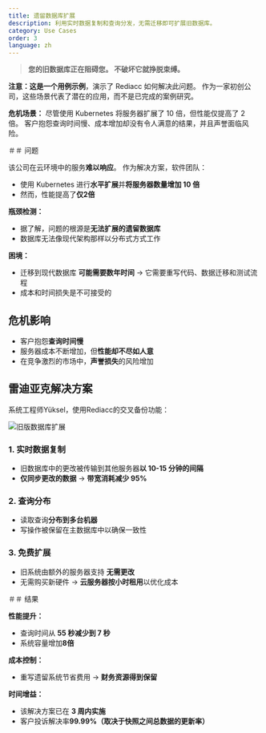 ```yaml
---
title: 遗留数据库扩展
description: 利用实时数据复制和查询分发，无需迁移即可扩展旧数据库。
category: Use Cases
order: 3
language: zh
---
```


> **您的旧数据库正在阻碍您。 不破坏它就挣脱束缚。**

**注意：**这是一个**用例示例**，演示了 Rediacc 如何解决此问题。 作为一家初创公司，这些场景代表了潜在的应用，而不是已完成的案例研究。

**危机场景：** 尽管使用 Kubernetes 将服务器扩展了 10 倍，但性能仅提高了 2 倍。 客户抱怨查询时间慢、成本增加却没有令人满意的结果，并且声誉面临风险。

＃＃ 问题

该公司在云环境中的服务**难以响应**。 作为解决方案，软件团队：
 * 使用 Kubernetes 进行**水平扩展**并**将服务器数量增加 10 倍**
 * 然而，性能提高了**仅2倍**

**瓶颈检测：**
 * 据了解，问题的根源是**无法扩展的遗留数据库**
 * 数据库无法像现代架构那样以分布式方式工作

**困境：**
 * 迁移到现代数据库 **可能需要数年时间** → 它需要重写代码、数据迁移和测试流程
 * 成本和时间损失是不可接受的

## 危机影响

* 客户抱怨**查询时间慢**
 * 服务器成本不断增加，但**性能却不尽如人意**
 * 在竞争激烈的市场中，**声誉损失**的风险增加

## 雷迪亚克解决方案

系统工程师Yüksel，使用Rediacc的交叉备份功能：

![旧版数据库扩展](/img/legacy-scaling.svg)

### 1. **实时数据复制**
 * 旧数据库中的更改被传输到其他服务器**以 10-15 分钟的间隔**
 * **仅同步更改的数据** → **带宽消耗减少 95%**

### 2. **查询分布**
 * 读取查询**分布到多台机器**
 * 写操作被保留在主数据库中以确保一致性

### 3. **免费扩展**
 * 旧系统由额外的服务器支持 **无需更改**
 * 无需购买新硬件 → **云服务器按小时租用**以优化成本

＃＃ 结果

**性能提升：**
 * 查询时间从 **55 秒减少到 7 秒**
 * 系统容量增加**8倍**

**成本控制：**
 * 重写遗留系统节省费用 → **财务资源得到保留**

**时间增益：**
 * 该解决方案已在 **3 周内实施**
 * 客户投诉解决率**99.99%（取决于快照之间总数据的更新率）**